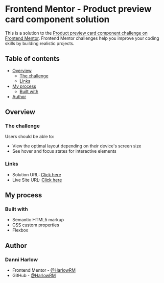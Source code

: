 # Frontend Mentor - Product preview card component solution

This is a solution to the [Product preview card component challenge on Frontend Mentor](https://www.frontendmentor.io/challenges/product-preview-card-component-GO7UmttRfa). Frontend Mentor challenges help you improve your coding skills by building realistic projects. 

## Table of contents

- [Overview](#overview)
  - [The challenge](#the-challenge)
  - [Links](#links)
- [My process](#my-process)
  - [Built with](#built-with)
- [Author](#author)

## Overview

### The challenge

Users should be able to:

- View the optimal layout depending on their device's screen size
- See hover and focus states for interactive elements

### Links

- Solution URL: [Click here](https://github.com/HarlowRM/fm-product-preview.git)
- Live Site URL: [Click here](https://harlowrm.github.io/fm-product-preview/)

## My process

### Built with

- Semantic HTML5 markup
- CSS custom properties
- Flexbox

## Author

### Danni Harlow

- Frontend Mentor - [@HarlowRM](https://www.frontendmentor.io/profile/HarlowRM)
- GitHub - [@HarlowRM](https://github.com/HarlowRM)